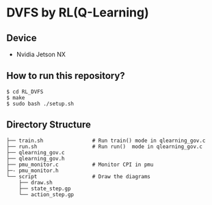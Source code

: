 # DVFS by RL(Q-Learning)

## Device
* Nvidia Jetson NX

## How to run this repository?
```shell
$ cd RL_DVFS
$ make
$ sudo bash ./setup.sh
```
## Directory Structure
    ├── train.sh                # Run train() mode in qlearning_gov.c
    ├── run.sh                  # Run run()  mode in qlearning_gov.c
    ├── qlearning_gov.c
    ├── qlearning_gov.h
    ├── pmu_monitor.c           # Monitor CPI in pmu
    ├─- pmu_monitor.h          
    └── script                  # Draw the diagrams
        ├── draw.sh
        ├── state_step.gp
        └── action_step.gp
